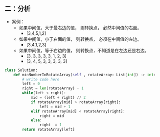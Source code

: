 
## 二：分析
- 案例： 
    - 如果中间值，大于最右边的值， 则转换点， 必然中间值的右面。
      - [3,4,5,1,2]
    - 如果中间值，小于右面的值， 则转换点， 必须在中间值的左边。
      - [3,4,1,2,3]
    - 如果中间值，等于右边的值， 则转换点，不知道是在左边还是右边。 
      - [3, 3, 3, 3, 3, 1, 2, 3]
      - [3, 4, 5, 3, 3, 3, 3, 3]



```python
class Solution:
    def minNumberInRotateArray(self , rotateArray: List[int]) -> int:
        # write code here
        left = 0
        right = len(rotateArray) - 1
        while(left < right): 
            mid = (left + right) // 2
            if rotateArray[mid] > rotateArray[right]: 
                left = mid + 1
            elif rotateArray[mid] < rotateArray[right]: 
                right = mid
            else: 
                right -= 1
        return rotateArray[left]
```

